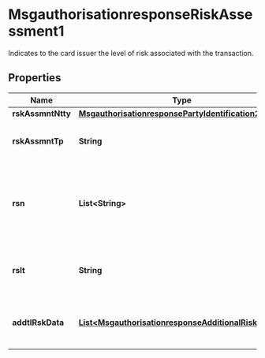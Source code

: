 

# MsgauthorisationresponseRiskAssessment1

Indicates to the card issuer the level of risk associated with the transaction.

## Properties

| Name | Type | Description | Notes |
|------------ | ------------- | ------------- | -------------|
|**rskAssmntNtty** | [**MsgauthorisationresponsePartyIdentification200**](MsgauthorisationresponsePartyIdentification200.md) |  |  [optional] |
|**rskAssmntTp** | **String** | The type of Risk Assessment performed. |  [optional] |
|**rsn** | **List&lt;String&gt;** | The code(s) identify the factor(s) that contributed to the Risk Score. |  [optional] |
|**rslt** | **String** | The score indicating the level of risk for the transaction. |  [optional] |
|**addtlRskData** | [**List&lt;MsgauthorisationresponseAdditionalRiskData1&gt;**](MsgauthorisationresponseAdditionalRiskData1.md) | Additional risk data associated with the transaction. |  [optional] |



